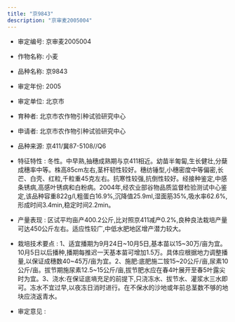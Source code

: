 ```yaml
---
title: "京9843"
description: "京审麦2005004"
---
```

* 审定编号:  京审麦2005004

*  作物名称:  小麦

*  品种名称:  京9843

*  审定年份:  2005

*  审定单位:  北京市

* 育种者:  北京市农作物引种试验研究中心

*  申请者:  北京市农作物引种试验研究中心

*  品种来源:  京411/冀87-5108//Q6

*  特征特性 : 
冬性。中早熟,抽穗成熟期与京411相近。幼苗半匍匐,生长健壮,分蘖成穗率中等。株高85cm左右,茎杆韧性较好。穗纺锤型,小穗密度中等偏密,长芒、白壳、红粒,千粒重45克左右。抗寒性较强,抗倒性较好。经接种鉴定,中感条锈病,高感叶锈病和白粉病。2004年,经农业部谷物品质监督检验测试中心鉴定,该品种容重822g/l,粗蛋白16.9%,沉降值25.9ml,湿面筋35%,吸水率62.6%,形成时间3.4min,稳定时间2.2min。
 
*  产量表现 : 
区试平均亩产400.2公斤,比对照京411减产0.2%,良种良法栽培产量可达450公斤左右。适应性较广,中低水肥地区增产潜力较大。

*  栽培技术要点 : 
1、适宜播期为9月24日~10月5日,基本苗以15~30万/亩为宜。10月5日以后播种,播期每推迟一天基本苗可增加1.5万。具体应根据地力调整播量,以保证成穗数40~45万/亩为宜。2、施肥:底肥施二铵15~20公斤/亩,尿素10公斤/亩。拔节期施尿素12.5~15公斤/亩,拔节肥水应在春4叶展开至春5叶露尖时为宜。3、浇水:在保证底墒充足的前提下,只浇冻水、拔节水、灌浆水三水即可。冻水不宜过早,以夜冻日消时进行。在不保水的沙地或年前总茎数不够的地块应浇返青水。

*  审定意见 : 

